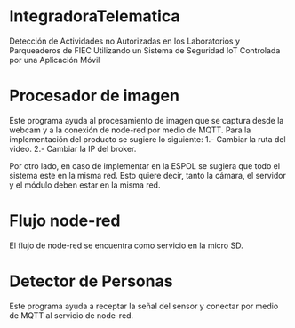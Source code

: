 # IntegradoraTelematica
Detección de Actividades no Autorizadas en los Laboratorios y Parqueaderos de FIEC Utilizando un Sistema de Seguridad IoT Controlada por una Aplicación Móvil

# Procesador de imagen
Este programa ayuda al procesamiento de imagen que se captura desde la webcam y a la conexión de node-red por medio de MQTT.
Para la implementación del producto se sugiere lo siguiente:
 1.- Cambiar la ruta del video. 
 2.- Cambiar la IP del broker. 

Por otro lado, en caso de implementar en la ESPOL se sugiera que todo el sistema este en la misma red. Esto quiere decir, tanto la cámara, el servidor y el módulo deben estar en la misma red.

# Flujo node-red
El flujo de node-red se encuentra como servicio en la micro SD.

# Detector de Personas
Este programa ayuda a receptar la señal del sensor y conectar por medio de MQTT al servicio de node-red.

